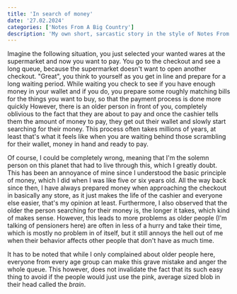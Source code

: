 ```yaml
---
title: 'In search of money'
date: '27.02.2024'
categories: ['Notes From A Big Country']
description: 'My own short, sarcastic story in the style of Notes From A Big Country.'
---
```


Imagine the following situation, you just selected your wanted wares at the supermarket and now you
want to pay. You go to the checkout and see a long queue, because the supermarket doesn't want to
open another checkout. "Great", you think to yourself as you get in line and prepare for a long
waiting period. While waiting you check to see if you have enough money in your wallet and if you
do, you prepare some roughly matching bills for the things you want to buy, so that the payment
process is done more quickly However, there is an older person in front of you, completely oblivious
to the fact that they are about to pay and once the cashier tells them the amount of money to pay,
they get out their wallet and slowly start searching for their money. This process often takes
millions of years, at least that's what it feels like when you are waiting behind those scrambling
for their wallet, money in hand and ready to pay.

Of course, I could be completely wrong, meaning that I'm the solemn person on this planet
that had to live through this, which I greatly doubt. This has been an annoyance of mine since I
understood the basic principle of money, which I did when I was like five or six years old. All the
way back since then, I have always prepared money when approaching the checkout in basically any
store, as it just makes the life of the cashier and everyone else easier, that's my opinion at
least. Furthermore, I also observed that the older the person searching for their money is, the
longer it takes, which kind of makes sense. However, this leads to more problems as older people
(I'm talking of pensioners here) are often in less of a hurry and take their time, which is mostly
no problem in of itself, but it still annoys the hell out of me when their behavior affects other
people that don't have as much time.

It has to be noted that while I only complained about older people here, everyone from every age
group can make this grave mistake and anger the whole queue. This however, does not invalidate the
fact that its such easy thing to avoid if the people would just use the pink, average sized blob in
their head called the _brain_.
